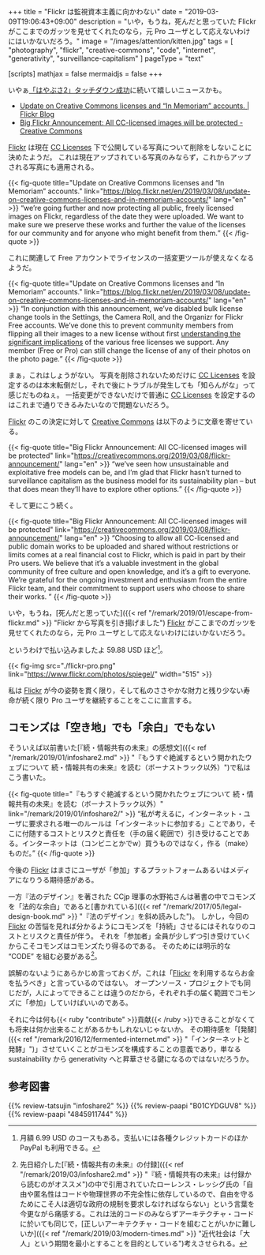 +++
title = "Flickr は監視資本主義に向かわない"
date = "2019-03-09T19:06:43+09:00"
description = "いや，もうね，死んだと思っていた Flickr がここまでのガッツを見せてくれたのなら，元 Pro ユーザとして応えないわけにはいかないだろう。"
image = "/images/attention/kitten.jpg"
tags = [ "photography", "flickr", "creative-commons", "code", "internet", "generativity", "surveillance-capitalism" ]
pageType = "text"

[scripts]
  mathjax = false
  mermaidjs = false
+++

いやぁ[「はやぶさ2」タッチダウン成功](http://www.jaxa.jp/press/2019/02/20190222a_j.html "JAXA | 小惑星探査機「はやぶさ2」第1回目タッチダウン成功について")に続いて嬉しいニュースかも。

- [Update on Creative Commons licenses and “In Memoriam” accounts. | Flickr Blog](https://blog.flickr.net/en/2019/03/08/update-on-creative-commons-licenses-and-in-memoriam-accounts/)
- [Big Flickr Announcement: All CC-licensed images will be protected - Creative Commons](https://creativecommons.org/2019/03/08/flickr-announcement/)

[Flickr] は現在 [CC Licenses] 下で公開している写真について削除をしないことに決めたようだ。
これは現在アップされている写真のみならず，これからアップされる写真にも適用される。

{{< fig-quote title="Update on Creative Commons licenses and “In Memoriam” accounts." link="https://blog.flickr.net/en/2019/03/08/update-on-creative-commons-licenses-and-in-memoriam-accounts/" lang="en" >}}
<q>we’re going further and now protecting all public, freely licensed images on Flickr, regardless of the date they were uploaded. We want to make sure we preserve these works and further the value of the licenses for our community and for anyone who might benefit from them.</q>
{{< /fig-quote >}}

これに関連して Free アカウントでライセンスの一括変更ツールが使えなくなるようだ。

{{< fig-quote title="Update on Creative Commons licenses and “In Memoriam” accounts." link="https://blog.flickr.net/en/2019/03/08/update-on-creative-commons-licenses-and-in-memoriam-accounts/" lang="en" >}}
<q>In conjunction with this announcement, we’ve disabled bulk license change tools in the Settings, the Camera Roll, and the Organizr for Flickr Free accounts. We’ve done this to prevent community members from flipping all their images to a new license without first <a href="https://www.flickr.com/creativecommons">understanding the significant implications</a> of the various free licenses we support. Any member (Free or Pro) can still change the license of any of their photos on the photo page.</q>
{{< /fig-quote >}}

まぁ，これはしょうがない。
写真を削除されないためだけに [CC Licenses] を設定するのは本末転倒だし，それで後にトラブルが発生しても「知らんがな」って感じだものねぇ。
一括変更ができないだけで普通に [CC Licenses] を設定するのはこれまで通りできるみたいなので問題ないだろう。

[Flickr] のこの決定に対して [Creative Commons] は以下のように文章を寄せている。

{{< fig-quote title="Big Flickr Announcement: All CC-licensed images will be protected" link="https://creativecommons.org/2019/03/08/flickr-announcement/" lang="en" >}}
<q>we’ve seen how unsustainable and exploitative free models can be, and I’m glad that Flickr hasn’t turned to surveillance capitalism as the business model for its sustainability plan – but that does mean they’ll have to explore other options.</q>
{{< /fig-quote >}}

そして更にこう続く。

{{< fig-quote title="Big Flickr Announcement: All CC-licensed images will be protected" link="https://creativecommons.org/2019/03/08/flickr-announcement/" lang="en" >}}
<q>Choosing to allow all CC-licensed and public domain works to be uploaded and shared without restrictions or limits comes at a real financial cost to Flickr, which is paid in part by their Pro users. We believe that it’s a valuable investment in the global community of free culture and open knowledge, and it’s a gift to everyone. We’re grateful for the ongoing investment and enthusiasm from the entire Flickr team, and their commitment to support users who choose to share their works. </q>
{{< /fig-quote >}}

いや，もうね，[死んだと思っていた]({{< ref "/remark/2019/01/escape-from-flickr.md" >}} "Flickr から写真を引き揚げました") [Flickr] がここまでのガッツを見せてくれたのなら，元 Pro ユーザとして応えないわけにはいかないだろう。

というわけで払い込みましたよ 59.88 USD ほど[^pay1]。

[^pay1]: 月額 6.99 USD のコースもある。支払いには各種クレジットカードのほか PayPal も利用できる。

{{< fig-img src="./flickr-pro.png" link="https://www.flickr.com/photos/spiegel/" width="515" >}}

私は [Flickr] が今の姿勢を貫く限り，そして私のささやかな財力と残り少ない寿命が続く限り Pro ユーザを継続することをここに宣言する。

## コモンズは「空き地」でも「余白」でもない

そういえば以前書いた[『続・情報共有の未来』の感想文]({{< ref "/remark/2019/01/infoshare2.md" >}} "『もうすぐ絶滅するという開かれたウェブについて 続・情報共有の未来』を読む（ボーナストラック以外）")で私はこう書いた。

{{< fig-quote title="『もうすぐ絶滅するという開かれたウェブについて 続・情報共有の未来』を読む（ボーナストラック以外）" link="/remark/2019/01/infoshare2/" >}}
<q>私が考えるに，インターネット・ユーザに要求される唯一のルールは「インターネットに参加する」ことであり，そこに付随するコストとリスクと責任を（手の届く範囲で）引き受けることである。インターネットは（コンビニとかでw）買うものではなく，作る（make）ものだ。</q>
{{< /fig-quote >}}

今後の [Flickr] はまさにユーザが「参加」するプラットフォームあるいはメディアになりうる期待感がある。

一方『法のデザイン』を著された CCjp 理事の水野祐さんは著書の中でコモンズを「法的な余白」であると[書かれている]({{< ref "/remark/2017/05/legal-design-book.md" >}} "『法のデザイン』を斜め読みした")。
しかし，今回の [Flickr] の苦悩を見れば分かるようにコモンズを「持続」させるにはそれなりのコストとリスクと責任が伴う。
それを「参加者」全員が少しずつ引き受けていくからこそコモンズはコモンズたり得るのである。
そのためには明示的な “CODE” を組む必要がある[^code1]。

[^code1]: 先日紹介した[『続・情報共有の未来』の付録]({{< ref "/remark/2019/03/infoshare2.md" >}} "『続・情報共有の未来』は付録から読むのがオススメ")の中で引用されていたローレンス・レッシグ氏の「自由や匿名性はコードや物理世界の不完全性に依存しているので、自由を守るためにこそ人は適切な政府の規制を要求しなければならない」という言葉を今更ながら痛感する。これは法的コードのみならずアーキテクチャ・コードに於いても同じで，[正しいアーキテクチャ・コードを組むことがいかに難しいか]({{< ref "/remark/2019/03/modern-times.md" >}} "近代社会は「大人」という期間を最小とすることを目的としている")考えさせられる。

誤解のないようにあらかじめ言っておくが，これは「[Flickr] を利用するならお金を払うべき」と言っているのではない。
オープンソース・プロジェクトでも同じだが，人によってできることは違うのだから，それぞれ手の届く範囲でコモンズに「参加」していけばいいのである。

それに今は何も{{< ruby "contribute" >}}貢献{{< /ruby >}}できることがなくても将来は何か出来ることがあるかもしれないじゃないか。
その期待感を「[発酵]({{< ref "/remark/2016/12/fermented-internet.md" >}} "「インターネットと発酵」")」させていくことがコモンズを構成することの意義であり，単なる sustainability から generativity へと昇華させる鍵になるのではないだろうか。

[Flickr]: https://www.flickr.com/
[Creative Commons]: https://creativecommons.org/ "Creative Commons"
[CC Licenses]: https://creativecommons.org/licenses/ "ライセンスについて - Creative Commons"

## 参考図書

{{% review-tatsujin "infoshare2" %}} <!-- 続・情報共有の未来 -->
{{% review-paapi "B01CYDGUV8" %}} <!-- CODE VERSION 2.0 -->
{{% review-paapi "4845911744" %}} <!-- フリーカルチャーをつくるためのガイドブック -->
